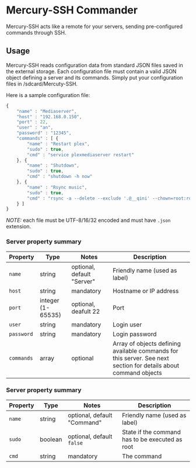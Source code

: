 # Mercury-SSH Commander

Mercury-SSH acts like a remote for your servers, sending pre-configured commands through SSH.

## Usage

Mercury-SSH reads configuration data from standard JSON files saved in the external storage.
Each configuration file must contain a valid JSON object defining a server and its commands.
Simply put your configuration files in /sdcard/Mercuty-SSH.

Here is a sample configuration file:

```javascript
{
    "name" : "Mediaserver",
    "host" : "192.168.0.150",
    "port" : 22,
    "user" : "an",
    "password" : "12345",
    "commands" : [ {
        "name" : "Restart plex",
        "sudo" : true,
        "cmd" : "service plexmediaserver restart"
    }, {
        "name" : "Shutdown",
        "sudo" : true,
        "cmd" : "shutdown -h now"
    }, {
        "name" : "Rsync music",
        "sudo" : true,
        "cmd" : "rsync -a --delete --exclude '.@__qini' --chown=root:root --chmod=D775,F664 /mnt/nas/music/ /var/data/music/"
    } ]
}
```

*NOTE:* each file must be UTF-8/16/32 encoded and must have `.json` extension.

### Server property summary

Property | Type | Notes | Description
---------|------|-------|------------
`name` | string | optional, default "Server" | Friendly name (used as label)
`host` | string | mandatory | Hostname or IP address
`port` | integer (1-65535) | optional, deafult 22 | Port
`user` | string | mandatory | Login user
`password` | string | mandatory | Login password
`commands` | array | optional | Array of objects defining available commands for this server. See next section for details about command objects

### Server property summary

Property | Type | Notes | Description
---------|------|-------|------------
`name` | string | optional, default "Command" | Friendly name (used as label)
`sudo` | boolean | optional, default `false` | State if the command has to be executed as root
`cmd` | string | mandatory | The command